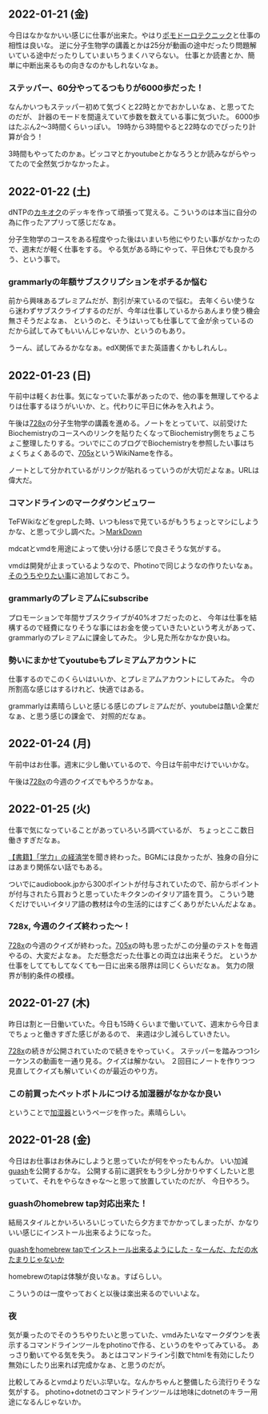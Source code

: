 ## 2022-01-21 (金)

今日はなかなかいい感じに仕事が出来た。やはり[ポモドーロテクニック](ポモドーロテクニック.md)と仕事の相性は良いな。
逆に分子生物学の講義とかは25分が動画の途中だったり問題解いている途中だったりしていまいちうまくハマらない。
仕事とか読書とか、簡単に中断出来るもの向きなのかもしれないなぁ。

### ステッパー、60分やってるつもりが6000歩だった！

なんかいつもステッパー初めて気づくと22時とかでおかしいなぁ、と思ってたのだが、
計器のモードを間違えていて歩数を数えている事に気づいた。
6000歩はたぶん2〜3時間くらいっぽい。
19時から3時間やると22時なのでぴったり計算が合う！

3時間もやってたのかぁ。ピッコマとかyoutubeとかなろうとか読みながらやってたので全然気づかなかったよ。

## 2022-01-22 (土)

dNTPの[カキオク](カキオク.md)のデッキを作って頑張って覚える。こういうのは本当に自分の為に作ったアプリって感じだなぁ。

分子生物学のコースをある程度やった後はいまいち他にやりたい事がなかったので、週末だが軽く仕事をする。
やる気がある時にやって、平日休むでも良かろう、という事で。

### grammarlyの年額サブスクリプションをポチるか悩む

前から興味あるプレミアムだが、割引が来ているので悩む。
去年くらい使うなら迷わずサブスクライブするのだが、今年は仕事しているからあんまり使う機会無さそうだよなぁ、
というのと、そうはいっても仕事してて金が余っているのだから試してみてもいいんじゃないか、というのもあり。

うーん、試してみるかななぁ。edX関係でまた英語書くかもしれんし。

## 2022-01-23 (日)

午前中は軽くお仕事。気になっていた事があったので、他の事を無理してやるよりは仕事するほうがいいか、と。代わりに平日に休みを入れよう。

午後は[728x](728x.md)の分子生物学の講義を進める。ノートをとっていて、以前受けたBiochemistryのコースへのリンクを貼りたくなってBiochemistry側をちょこちょこ整理したりする。ついでにこのブログでBiochemistryを参照したい事はちょくちょくあるので、[705x](705x.md)というWikiNameを作る。

ノートとして分かれているがリンクが貼れるっていうのが大切だよなぁ。URLは偉大だ。

### コマンドラインのマークダウンビュワー

TeFWikiなどをgrepした時、いつもlessで見ているがもうちょっとマシにしようかな、と思って少し調べた。＞[MarkDown](MarkDown.md)

mdcatとvmdを用途によって使い分ける感じで良さそうな気がする。

vmdは開発が止まっているようなので、Photinoで同じようなの作りたいなぁ。[そのうちやりたい事](そのうちやりたい事.md)に追加しておこう。

### grammarlyのプレミアムにsubscribe

プロモーションで年間サブスクライブが40%オフだったのと、
今年は仕事を結構するので経費になりそうな事にはお金を使っていきたいという考えがあって、grammarlyのプレミアムに課金してみた。
少し見た所なかなか良いね。

### 勢いにまかせてyoutubeもプレミアムアカウントに

仕事するのでこのくらいはいいか、とプレミアムアカウントにしてみた。
今の所割高な感じはするけれど、快適ではある。

grammarlyは素晴らしいと感じる感じのプレミアムだが、youtubeは酷い企業だなぁ、と思う感じの課金で、
対照的だなぁ。

## 2022-01-24 (月)

午前中はお仕事。週末に少し働いているので、今日は午前中だけでいいかな。

午後は[728x](728x.md)の今週のクイズでもやろうかなぁ。

## 2022-01-25 (火)

仕事で気になっていることがあっていろいろ調べているが、
ちょっとここ数日働きすぎだなぁ。

[【書籍】「学力」の経済学](【書籍】「学力」の経済学.md)を聞き終わった。BGMには良かったが、独身の自分にはあまり関係ない話でもある。

ついでにaudiobook.jpから300ポイントが付与されていたので、前からポイントが付与されたら買おうと思っていたキクタンのイタリア語を買う。
こういう聴くだけでいいイタリア語の教材は今の生活的にはすごくありがたいんだよなぁ。

### 728x, 今週のクイズ終わった〜！

[728x](728x.md)の今週のクイズが終わった。[705x](705x.md)の時も思ったがこの分量のテストを毎週やるの、大変だよなぁ。
ただ懸念だった仕事との両立は出来そうだ。
というか仕事をしててもしてなくても一日に出来る限界は同じくらいだなぁ。
気力の限界が制約条件の模様。

## 2022-01-27 (木)

昨日は割と一日働いていた。今日も15時くらいまで働いていて、週末から今日までちょっと働きすぎた感じがあるので、
来週は少し減らしていきたい。

[728x](728x.md)の続きが公開されていたので続きをやっていく。
ステッパーを踏みつつ1シーケンスの動画を一通り見る。クイズは解かない。
２回目にノートを作りつつ見直してクイズも解いていくのが最近のやり方。

### この前買ったペットボトルにつける加湿器がなかなか良い

ということで[加湿器](加湿器.md)というページを作った。素晴らしい。

## 2022-01-28 (金)

今日はお仕事はお休みにしようと思っていたが何をやったもんか。
いい加減[guash](guash.md)を公開するかな。
公開する前に選択をもう少し分かりやすくしたいと思っていて、それをやらなきゃな〜と思って放置していたのだが、
今日やろう。

### guashのhomebrew tap対応出来た！

結局スタイルとかいろいろいじっていたら夕方までかかってしまったが、かなりいい感じにインストール出来るようになった。

[guashをhomebrew tapでインストール出来るようにした - なーんだ、ただの水たまりじゃないか](https://karino2.github.io/2022/01/28/homebrew_tap_for_guash.html)

homebrewのtapは体験が良いなぁ。すばらしい。

こういうのは一度やっておくと以後は楽出来るのでいいよな。

### 夜

気が乗ったのでそのうちやりたいと思っていた、vmdみたいなマークダウンを表示するコマンドラインツールをphotinoで作る、というのをやってみている。
あっさり動いてやる気を失う。
あとはコマンドライン引数でhtmlを有効にしたり無効にしたり出来れば完成かなぁ、と思うのだが。

比較してみるとvmdよりだいぶ早いな。なんかちゃんと整備したら流行りそうな気がする。
photino+dotnetのコマンドラインツールは地味にdotnetのキラー用途になるんじゃないか。